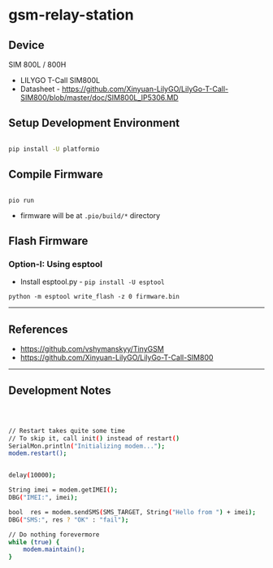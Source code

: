 # gsm-relay-station

## Device

SIM 800L / 800H
- LILYGO T-Call SIM800L
- Datasheet - https://github.com/Xinyuan-LilyGO/LilyGo-T-Call-SIM800/blob/master/doc/SIM800L_IP5306.MD


## Setup Development Environment

```bash

pip install -U platformio

```

## Compile Firmware


```shell

pio run

```

- firmware will be at `.pio/build/*` directory

## Flash Firmware


### Option-I: Using esptool
- Install esptool.py - `pip install -U esptool`
```
python -m esptool write_flash -z 0 firmware.bin
```

---

## References

- https://github.com/vshymanskyy/TinyGSM
- https://github.com/Xinyuan-LilyGO/LilyGo-T-Call-SIM800


---

## Development Notes

```bash



// Restart takes quite some time
// To skip it, call init() instead of restart()
SerialMon.println("Initializing modem...");
modem.restart();


delay(10000);

String imei = modem.getIMEI();
DBG("IMEI:", imei);

bool  res = modem.sendSMS(SMS_TARGET, String("Hello from ") + imei);
DBG("SMS:", res ? "OK" : "fail");

// Do nothing forevermore
while (true) {
    modem.maintain();
}


```